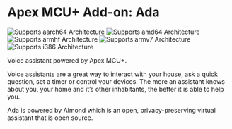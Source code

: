 # Apex MCU+ Add-on: Ada

![Supports aarch64 Architecture][aarch64-shield] ![Supports amd64 Architecture][amd64-shield] ![Supports armhf Architecture][armhf-shield] ![Supports armv7 Architecture][armv7-shield] ![Supports i386 Architecture][i386-shield]

Voice assistant powered by Apex MCU+.

Voice assistants are a great way to interact with your house, ask a quick
question, set a timer or control your devices. The more an assistant knows about
you, your home and it’s other inhabitants, the better it is able to help you.

Ada is powered by Almond which is an open, privacy-preserving virtual assistant
that is open source.

[aarch64-shield]: https://img.shields.io/badge/aarch64-no-red.svg
[amd64-shield]: https://img.shields.io/badge/amd64-yes-green.svg
[armhf-shield]: https://img.shields.io/badge/armhf-yes-green.svg
[armv7-shield]: https://img.shields.io/badge/armv7-yes-green.svg
[i386-shield]: https://img.shields.io/badge/i386-no-red.svg
